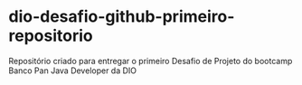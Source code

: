# dio-desafio-github-primeiro-repositorio
Repositório criado para entregar o primeiro Desafio de Projeto do bootcamp Banco Pan Java Developer da DIO
